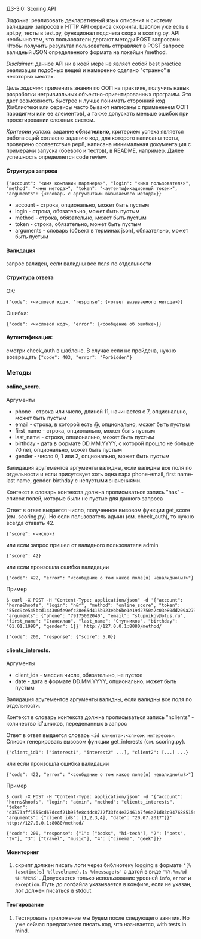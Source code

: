 ДЗ-3.0: Scoring API

*Задание*: реализовать декларативный язык описания и систему валидации запросов к HTTP API сервиса скоринга. Шаблон уже есть в api.py, тесты в test.py, функционал подсчета скора в scoring.py. API необычно тем, что пользователи дергают методы POST запросами. Чтобы получить результат пользователь отправляет в POST запросе валидный JSON определенного формата на локейшн /method.

*Disclaimer*: данное API ни в коей мере не являет собой best practice реализации подобных вещей и намеренно сделано "странно" в некоторых местах.

*Цель задания*: применить знания по ООП на практике, получить навык разработки нетривиальных объектно-ориентированных программ. Это даст возможность быстрее и лучше понимать сторонний код (библиотеки или сервисы часто бывают написаны с примененем ООП парадигмы или ее элементов), а также допускать меньше ошибок при проектировании сложных систем.

*Критерии успеха*: задание __обязательно__, критерием успеха является работающий согласно заданию код, для которого написаны тесты, проверено соответствие pep8, написана минимальная документация с примерами запуска (боевого и тестов), в README, например. Далее успешность определяется code review.

#### Структура запроса
```
{"account": "<имя компании партнера>", "login": "<имя пользователя>", "method": "<имя метода>", "token": "<аутентификационный токен>", "arguments": {<словарь с аргументами вызываемого метода>}}
```
* account - строка, опционально, может быть пустым
* login - строка, обязательно, может быть пустым
* method - строка, обязательно, может быть пустым
* token - строка, обязательно, может быть пустым
* arguments - словарь (объект в терминах json), обязательно, может быть пустым

#### Валидация
запрос валиден, если валидны все поля по отдельности

#### Структура ответа
OK:
```
{"code": <числовой код>, "response": {<ответ вызываемого метода>}}
```
Ошибка:
```
{"code": <числовой код>, "error": {<сообщение об ошибке>}}
```

#### Аутентификация:
смотри check_auth в шаблоне. В случае если не пройдена, нужно возвращать
```{"code": 403, "error": "Forbidden"}```

### Методы
#### online_score.
Аргументы
* phone - строка или число, длиной 11, начинается с 7, опционально, может быть пустым
* email - строка, в которой есть @, опционально, может быть пустым
* first_name - строка, опционально, может быть пустым
* last_name - строка, опционально, может быть пустым
* birthday - дата в формате DD.MM.YYYY, с которой прошло не больше 70 лет, опционально, может быть пустым
* gender - число 0, 1 или 2, опционально, может быть пустым

Валидация аругементов
аргументы валидны, если валидны все поля по отдельности и если присутсвует хоть одна пара phone-email, first name-last name, gender-birthday с непустыми значениями.

Контекст
в словарь контекста должна прописываться запись "has" - список полей, которые были не пустые для данного запроса

Ответ
в ответ выдается число, полученное вызовом функции get_score (см. scoring.py). Но если пользователь админ (см. check_auth), то нужно всегда отавать 42.
```
{"score": <число>}
```
или если запрос пришел от валидного пользователя admin
```
{"score": 42}
```
или если произошла ошибка валидации
```
{"code": 422, "error": "<сообщение о том какое поле(я) невалидно(ы)>"}
```

Пример
```
$ curl -X POST -H "Content-Type: application/json" -d '{"account": "horns&hoofs", "login": "h&f", "method": "online_score", "token": "55cc9ce545bcd144300fe9efc28e65d415b923ebb6be1e19d2750a2c03e80dd209a27954dca045e5bb12418e7d89b6d718a9e35af34e14e1d5bcd5a08f21fc95", "arguments": {"phone": "79175002040", "email": "stupnikov@otus.ru", "first_name": "Стансилав", "last_name": "Ступников", "birthday": "01.01.1990", "gender": 1}}' http://127.0.0.1:8080/method/
```
```
{"code": 200, "response": {"score": 5.0}}
```

#### clients_interests.
Аргументы
* client_ids - массив числе, обязательно, не пустое
* date - дата в формате DD.MM.YYYY, опционально, может быть пустым

Валидация аругементов
аргументы валидны, если валидны все поля по отдельности.

Контекст
в словарь контекста должна прописываться запись "nclients" - количество id'шников,
переденанных в запрос

Ответ
в ответ выдается словарь `<id клиента>:<список интересов>`. Список генерировать вызовом функции get_interests (см. scoring.py).
```
{"client_id1": ["interest1", "interest2" ...], "client2": [...] ...}
```
или если произошла ошибка валидации
```
{"code": 422, "error": "<сообщение о том какое поле(я) невалидно(ы)>"}
```

Пример
```
$ curl -X POST -H "Content-Type: application/json" -d '{"account": "horns&hoofs", "login": "admin", "method": "clients_interests", "token": "d3573aff1555cd67dccf21b95fe8c4dc8732f33fd4e32461b7fe6a71d83c947688515e36774c00fb630b039fe2223c991f045f13f24091386050205c324687a0", "arguments": {"client_ids": [1,2,3,4], "date": "20.07.2017"}}' http://127.0.0.1:8080/method/
```
```
{"code": 200, "response": {"1": ["books", "hi-tech"], "2": ["pets", "tv"], "3": ["travel", "music"], "4": ["cinema", "geek"]}}
```

#### Мониторинг
1. скрипт должен писать логи через библиотеку logging в формате `'[%(asctime)s] %(levelname).1s %(message)s'` c датой в виде `'%Y.%m.%d %H:%M:%S'`. Допускается только использование уровней `info`, `error` и `exception`. Путь до логфайла указывается в конфиге, если не указан, лог должен писаться в stdout

#### Тестирование
1. Тестировать приложение мы будем после следующего занятия. Но уже сейчас предлагается писать код, что называется, with tests in mind.